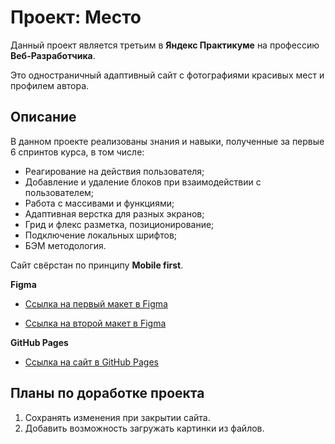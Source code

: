 # Проект: Место
Данный проект является третьим в **Яндекс Практикуме** на профессию **Веб-Разработчика**.

Это одностраничный адаптивный сайт с фотографиями красивых мест и профилем автора.

## Описание
В данном проекте реализованы знания и навыки, полученные за первые 6 спринтов курса, в том числе:
* Реагирование на действия пользователя;
* Добавление и удаление блоков при взаимодействии с пользователем;
* Работа с массивами и функциями;
* Адаптивная верстка для разных экранов;
* Грид и флекс разметка, позиционирование;
* Подключение локальных шрифтов;
* БЭМ методология.

Сайт свёрстан по принципу **Mobile first**.

**Figma**

* [Ссылка на первый макет в Figma](https://www.figma.com/file/2cn9N9jSkmxD84oJik7xL7/JavaScript.-Sprint-4?node-id=0%3A1)

* [Ссылка на второй макет в Figma](https://www.figma.com/file/bjyvbKKJN2naO0ucURl2Z0/JavaScript.-Sprint-5)

**GitHub Pages**

* [Ссылка на сайт в GitHub Pages](https://evgeniigo.github.io/mesto/)

## Планы по доработке проекта
1. Сохранять изменения при закрытии сайта.
2. Добавить возможность загружать картинки из файлов.



